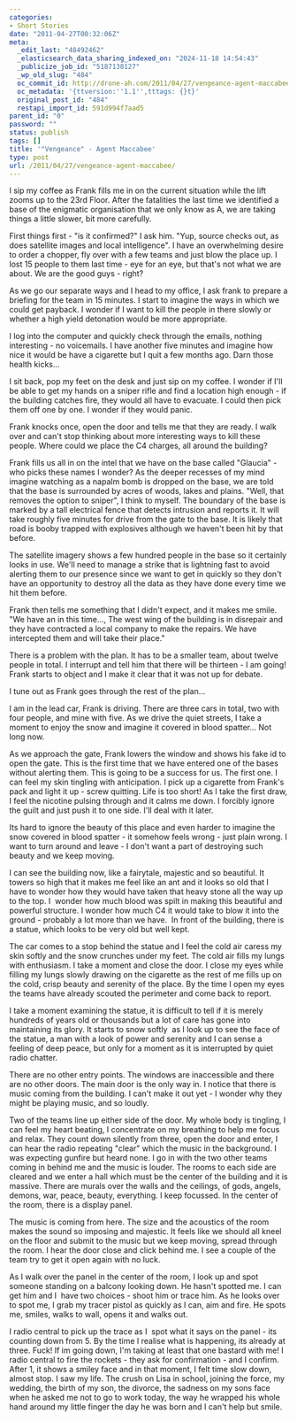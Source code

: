 ```yaml
---
categories:
- Short Stories
date: "2011-04-27T00:32:06Z"
meta:
  _edit_last: "48492462"
  _elasticsearch_data_sharing_indexed_on: "2024-11-18 14:54:43"
  _publicize_job_id: "5187138127"
  _wp_old_slug: "484"
  oc_commit_id: http://drone-ah.com/2011/04/27/vengeance-agent-maccabee/1303860729
  oc_metadata: '{ttversion:''1.1'',tttags: {}t}'
  original_post_id: "484"
  restapi_import_id: 591d994f7aad5
parent_id: "0"
password: ""
status: publish
tags: []
title: '"Vengeance" - Agent Maccabee'
type: post
url: /2011/04/27/vengeance-agent-maccabee/
---
```


I sip my coffee as Frank fills me in on the current situation while the lift
zooms up to the 23rd Floor. After the fatalities the last time we identified a
base of the enigmatic organisation that we only know as A, we are taking things
a little slower, bit more carefully.

First things first - "is it confirmed?" I ask him. "Yup, source checks out, as
does satellite images and local intelligence". I have an overwhelming desire to
order a chopper, fly over with a few teams and just blow the place up. I lost 15
people to them last time - eye for an eye, but that's not what we are about. We
are the good guys - right?

As we go our separate ways and I head to my office, I ask frank to prepare a
briefing for the team in 15 minutes. I start to imagine the ways in which we
could get payback. I wonder if I want to kill the people in there slowly or
whether a high yield detonation would be more appropriate.

I log into the computer and quickly check through the emails, nothing
interesting - no voicemails. I have another five minutes and imagine how nice it
would be have a cigarette but I quit a few months ago. Darn those health
kicks...

<!--more-->

I sit back, pop my feet on the desk and just sip on my coffee. I wonder if I'll
be able to get my hands on a sniper rifle and find a location high enough - if
the building catches fire, they would all have to evacuate. I could then pick
them off one by one. I wonder if they would panic.

Frank knocks once, open the door and tells me that they are ready. I walk over
and can't stop thinking about more interesting ways to kill these people. Where
could we place the C4 charges, all around the building?

Frank fills us all in on the intel that we have on the base called "Glaucia" -
who picks these names I wonder? As the deeper recesses of my mind imagine
watching as a napalm bomb is dropped on the base, we are told that the base is
surrounded by acres of woods, lakes and plains. "Well, that removes the option
to sniper", I think to myself. The boundary of the base is marked by a tall
electrical fence that detects intrusion and reports it. It will take roughly
five minutes for drive from the gate to the base. It is likely that road is
booby trapped with explosives although we haven't been hit by that before.

The satellite imagery shows a few hundred people in the base so it certainly
looks in use. We'll need to manage a strike that is lightning fast to avoid
alerting them to our presence since we want to get in quickly so they don't have
an opportunity to destroy all the data as they have done every time we hit them
before.

Frank then tells me something that I didn't expect, and it makes me smile. "We
have an in this time..., The west wing of the building is in disrepair and they
have contracted a local company to make the repairs. We have intercepted them
and will take their place."

There is a problem with the plan. It has to be a smaller team, about twelve
people in total. I interrupt and tell him that there will be thirteen - I am
going! Frank starts to object and I make it clear that it was not up for debate.

I tune out as Frank goes through the rest of the plan...

I am in the lead car, Frank is driving. There are three cars in total, two with
four people, and mine with five. As we drive the quiet streets, I take a moment
to enjoy the snow and imagine it covered in blood spatter... Not long now.

As we approach the gate, Frank lowers the window and shows his fake id to open
the gate. This is the first time that we have entered one of the bases without
alerting them. This is going to be a success for us. The first one. I can feel
my skin tingling with anticipation. I pick up a cigarette from Frank's pack and
light it up - screw quitting. Life is too short! As I take the first draw, I
feel the nicotine pulsing through and it calms me down. I forcibly ignore the
guilt and just push it to one side. I'll deal with it later.

Its hard to ignore the beauty of this place and even harder to imagine the snow
covered in blood spatter - it somehow feels wrong - just plain wrong. I want to
turn around and leave - I don't want a part of destroying such beauty and we
keep moving.

I can see the building now, like a fairytale, majestic and so beautiful. It
towers so high that it makes me feel like an ant and it looks so old that I have
to wonder how they would have taken that heavy stone all the way up to the top.
I  wonder how much blood was spilt in making this beautiful and powerful
structure. I wonder how much C4 it would take to blow it into the ground -
probably a lot more than we have.  In front of the building, there is a statue,
which looks to be very old but well kept.

The car comes to a stop behind the statue and I feel the cold air caress my skin
softly and the snow crunches under my feet. The cold air fills my lungs with
enthusiasm. I take a moment and close the door. I close my eyes while filling my
lungs slowly drawing on the cigarette as the rest of me fills up on the cold,
crisp beauty and serenity of the place. By the time I open my eyes the teams
have already scouted the perimeter and come back to report.

I take a moment examining the statue, it is difficult to tell if it is merely
hundreds of years old or thousands but a lot of care has gone into maintaining
its glory. It starts to snow softly  as I look up to see the face of the statue,
a man with a look of power and serenity and I can sense a feeling of deep peace,
but only for a moment as it is interrupted by quiet radio chatter.

There are no other entry points. The windows are inaccessible and there are no
other doors. The main door is the only way in. I notice that there is music
coming from the building. I can't make it out yet - I wonder why they might be
playing music, and so loudly.

Two of the teams line up either side of the door. My whole body is tingling, I
can feel my heart beating, I concentrate on my breathing to help me focus and
relax. They count down silently from three, open the door and enter, I can hear
the radio repeating "clear" which the music in the background. I was expecting
gunfire but heard none. I go in with the two other teams coming in behind me and
the music is louder. The rooms to each side are cleared and we enter a hall
which must be the center of the building and it is massive. There are murals
over the walls and the ceilings, of gods, angels, demons, war, peace, beauty,
everything. I keep focussed. In the center of the room, there is a display
panel.

The music is coming from here. The size and the acoustics of the room makes the
sound so imposing and majestic. It feels like we should all kneel on the floor
and submit to the music but we keep moving, spread through the room. I hear the
door close and click behind me. I see a couple of the team try to get it open
again with no luck.

As I walk over the panel in the center of the room, I look up and spot someone
standing on a balcony looking down. He hasn't spotted me. I can get him and I 
have two choices - shoot him or trace him. As he looks over to spot me, I grab
my tracer pistol as quickly as I can, aim and fire. He spots me, smiles, walks
to wall, opens it and walks out.

I radio central to pick up the trace as I  spot what it says on the panel - its
counting down from 5. By the time I realise what is happening, its already at
three. Fuck! If im going down, I'm taking at least that one bastard with me! I
radio central to fire the rockets - they ask for confirmation - and I confirm.
After 1, it shows a smiley face and in that moment, I felt time slow down,
almost stop. I saw my life. The crush on Lisa in school, joining the force, my
wedding, the birth of my son, the divorce, the sadness on my sons face when he
asked me not to go to work today, the way he wrapped his whole hand around my
little finger the day he was born and I can't help but smile.

